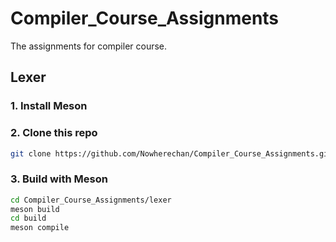# Compiler_Course_Assignments
The assignments for compiler course.

## Lexer
### 1. Install Meson
### 2. Clone this repo
``` bash
git clone https://github.com/Nowherechan/Compiler_Course_Assignments.git
```
### 3. Build with Meson
``` bash
cd Compiler_Course_Assignments/lexer
meson build
cd build
meson compile
```
